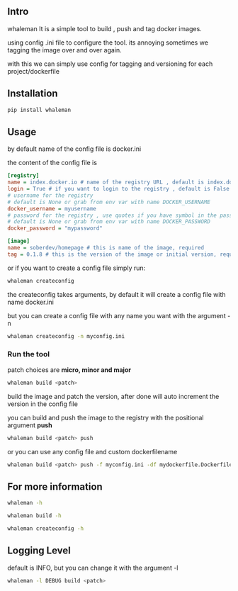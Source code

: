 ## Intro
whaleman It is a simple tool to build , push and tag docker images.

using config .ini file to configure the tool. its annoying sometimes we tagging the image over and over again.

with this we can simply use config for tagging and versioning for each project/dockerfile


## Installation

```bash
pip install whaleman
```

## Usage
by default name of the config file is docker.ini

the content of the config file is

```ini
[registry]
name = index.docker.io # name of the registry URL , default is index.docker.io
login = True # if you want to login to the registry , default is False
# username for the registry 
# default is None or grab from env var with name DOCKER_USERNAME
docker_username = myusername 
# password for the registry , use quotes if you have symbol in the password.
# default is None or grab from env var with name DOCKER_PASSWORD
docker_password = "mypassword"  

[image]
name = soberdev/homepage # this is name of the image, required
tag = 0.1.8 # this is the version of the image or initial version, required
```

or if you want to create a config file simply run:

```bash
whaleman createconfig
```

the createconfig takes arguments, by default it will create a config file with name docker.ini

but you can create a config file with any name you want with the argument -n

```bash
whaleman createconfig -n myconfig.ini
```

### Run the tool

patch choices are **micro, minor and major**

```bash
whaleman build <patch>
```

build the image and patch the version, after done will auto increment the version in the config file

you can build and push the image to the registry with the positional argument **push**

```bash
whaleman build <patch> push
```

or you can use any config file and custom dockerfilename

```bash
whaleman build <patch> push -f myconfig.ini -df mydockerfile.Dockerfile
```

## For more information
```bash
whaleman -h
```

```bash
whaleman build -h
```

```bash
whaleman createconfig -h
```

## Logging Level

default is INFO, but you can change it with the argument -l

```bash
whaleman -l DEBUG build <patch>
```